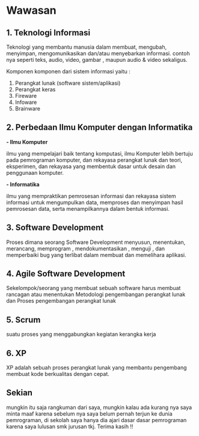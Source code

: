 # Wawasan

## 1. Teknologi Informasi

Teknologi yang membantu manusia dalam membuat, mengubah, menyimpan, mengomunikasikan dan/atau menyebarkan informasi. contoh nya seperti teks, audio, video, gambar , maupun audio & video sekaligus.
 
Komponen komponen dari sistem informasi yaitu :
  1. Perangkat lunak (software sistem/aplikasi)
  2. Perangkat keras
  3. Fireware
  4. Infoware
  5. Brainware

## 2. Perbedaan Ilmu Komputer dengan Informatika

**- Ilmu Komputer**

ilmu yang mempelajari baik tentang komputasi, ilmu Komputer lebih bertuju pada pemrograman komputer, dan rekayasa perangkat lunak dan teori, eksperimen, dan rekayasa yang membentuk dasar untuk desain dan penggunaan komputer.

**- Informatika**

ilmu yang mempraktikan pemrosesan informasi dan rekayasa sistem informasi untuk mengumpulkan data, memproses dan menyimpan hasil pemrosesan data, serta menampilkannya dalam bentuk informasi.

## 3. Software Development

Proses dimana seorang Software Development menyusun, menentukan, merancang, memprogram , mendokumentasikan , menguji , dan memperbaiki bug yang terlibat dalam membuat dan memelihara aplikasi.

## 4. Agile Software Development

Sekelompok/seorang yang membuat sebuah software harus membuat rancagan atau menentukan Metodologi pengembangan perangkat lunak dan Proses pengembangan perangkat lunak

## 5. Scrum

suatu proses yang menggabungkan kegiatan kerangka kerja

## 6. XP

XP adalah sebuah proses perangkat lunak yang membantu pengembang membuat kode berkualitas dengan cepat.

## Sekian

mungkin itu saja rangkuman dari saya, mungkin kalau ada kurang nya saya minta maaf karena sebelum nya saya belum pernah terjun ke dunia pemrograman, di sekolah saya hanya dia ajari dasar dasar pemrograman karena saya lulusan smk jurusan tkj. Terima kasih !!
